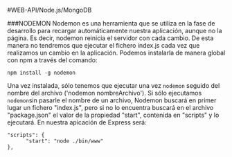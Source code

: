 #WEB-API/Node.js/MongoDB

###NODEMON 
Nodemon es una herramienta que se utiliza en la fase de desarrollo para recargar automáticamente nuestra aplicación, aunque no la página. Es decir, nodemon reinicia el servidor con cada cambio.
De esta manera no tendremos que ejecutar el fichero index.js cada vez que realizamos un cambio en la aplicación.
Podemos instalarla de manera global con npm a través del comando: 

`npm install -g nodemon`

Una vez instalada, sólo tenemos que ejecutar una vez `nodemon` seguido del nombre del archivo ('nodemon nombreArchivo'). Si sólo ejecutamos `nodemon`sin pasarle el nombre de un archivo, Nodemon buscará en primer lugar un fichero "index.js", pero si no lo encuentra buscará en el archivo "package.json" el valor de la propiedad "start", contenida en "scripts" y lo ejecutará. En nuestra apicación de Express será:

```
"scripts": {
      "start": "node ./bin/www"
},
```
